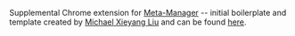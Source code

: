 Supplemental Chrome extension for [Meta-Manager](https://github.com/horvathaa/meta-manager) -- initial boilerplate and template created by [Michael Xieyang Liu](https://lxieyang.github.io) and can be found [here](https://github.com/lxieyang/chrome-extension-boilerplate-react).
